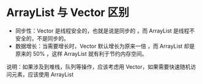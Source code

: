 # ArrayList 与 Vector 区别
- 同步性：Vector 是线程安全的，也就是说是同步的 ，而 ArrayList 是线程不安全的，不是同步的。
- 数据增长：当需要增长时，Vector 默认增长为原来一倍 ，而 ArrayList 却是原来的 50% ，这样 ArrayList 就有利于节约内存空间。

说明：如果涉及到堆栈，队列等操作，应该考虑用 Vector，如果需要快速随机访问元素，应该使用 ArrayList
